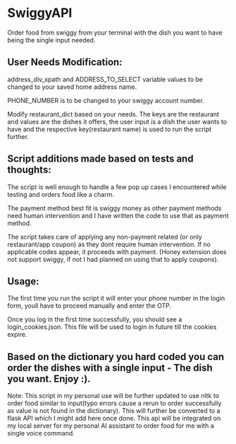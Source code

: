 # SwiggyAPI
Order food from swiggy from your terminal with the dish you want to have being the single input needed.

User Needs Modification:
----------------------------------------------------
address_div_xpath and ADDRESS_TO_SELECT variable values to be changed to your saved home address name.

PHONE_NUMBER is to be changed to your swiggy account number.

Modify restaurant_dict based on your needs. The keys are the restaurant and values are the dishes it offers, the user input is a dish the user wants to have and the respective key(restaurant name) is used to run the script further.

Script additions made based on tests and thoughts:
----------------------------------------------------
The script is well enough to handle a few pop up cases I encountered while testing and orders food like a charm.

The payment method best fit is swiggy money as other payment methods need human intervention and I have written the code to use that as payment method.

The script takes care of applying any non-payment related (or only restaurant/app coupon) as they dont require human intervention. If no applicable codes appear, it proceeds with payment. (Honey extension does not support swiggy, if not I had planned on using that to apply coupons).

Usage:
----------------------------------------------------
The first time you run the script it will enter your phone number in the login form, youll have to proceed manually and enter the OTP.

Once you log in the first time successfully, you should see a login_cookies.json. This file will be used to login in future till the cookies expire.

Based on the dictionary you hard coded you can order the dishes with a single input -  The dish you want. Enjoy :).
-----------------------------------------------------
Note: This script in my personal use will be further updated to use nltk to order food similar to input(typo errors cause a rerun to order successfully as value is not found in the dictionary). This will further be converted to a flask API which I might add here once done. This api will be integrated on my local server for my personal AI assistant to order food for me with a single voice command.
